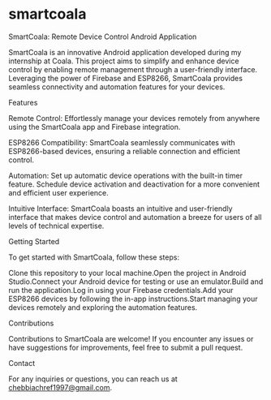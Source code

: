 # smartcoala

SmartCoala: Remote Device Control Android Application



SmartCoala is an innovative Android application developed during my internship at Coala. This project aims to simplify and enhance device control by enabling remote management through a user-friendly interface. Leveraging the power of Firebase and ESP8266, SmartCoala provides seamless connectivity and automation features for your devices.

Features

Remote Control: Effortlessly manage your devices remotely from anywhere using the SmartCoala app and Firebase integration.

ESP8266 Compatibility: SmartCoala seamlessly communicates with ESP8266-based devices, ensuring a reliable connection and efficient control.

Automation: Set up automatic device operations with the built-in timer feature. Schedule device activation and deactivation for a more convenient and efficient user experience.

Intuitive Interface: SmartCoala boasts an intuitive and user-friendly interface that makes device control and automation a breeze for users of all levels of technical expertise.

Getting Started

To get started with SmartCoala, follow these steps:

Clone this repository to your local machine.Open the project in Android Studio.Connect your Android device for testing or use an emulator.Build and run the application.Log in using your Firebase credentials.Add your ESP8266 devices by following the in-app instructions.Start managing your devices remotely and exploring the automation features.

Contributions

Contributions to SmartCoala are welcome! If you encounter any issues or have suggestions for improvements, feel free to submit a pull request.

Contact

For any inquiries or questions, you can reach us at chebbiachref1997@gmail.com.

